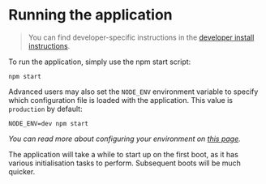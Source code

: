 # Running the application
> You can find developer-specific instructions in the [developer install instructions](install-dev).

To run the application, simply use the npm start script:
```
npm start
```

Advanced users may also set the `NODE_ENV` environment variable to specify which configuration file is loaded with the application. This value is `production` by default:
```
NODE_ENV=dev npm start
```

_You can read more about configuring your environment on [this page](configure-environment)._

The application will take a while to start up on the first boot, as it has various initialisation tasks to perform. Subsequent boots will be much quicker.